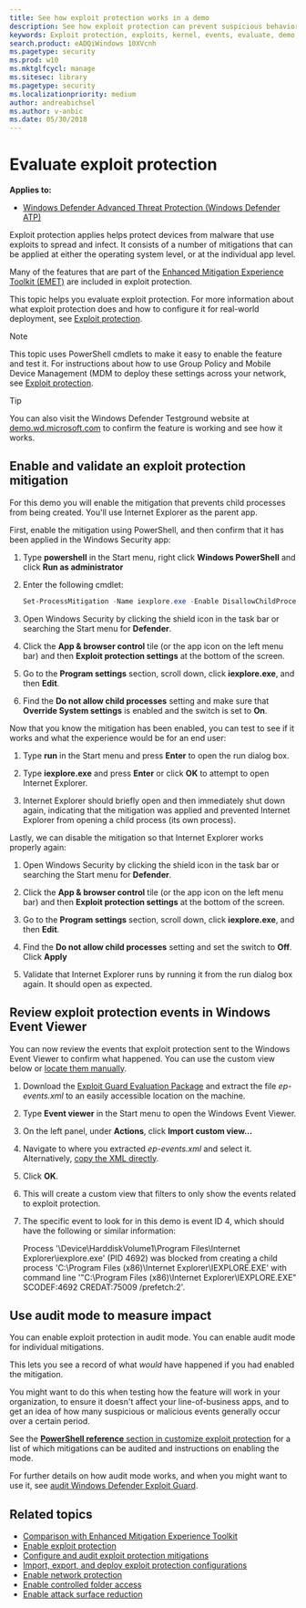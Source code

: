 ```yaml
---
title: See how exploit protection works in a demo
description: See how exploit protection can prevent suspicious behaviors from occurring on specific apps.
keywords: Exploit protection, exploits, kernel, events, evaluate, demo, try, mitigiation
search.product: eADQiWindows 10XVcnh
ms.pagetype: security
ms.prod: w10
ms.mktglfcycl: manage
ms.sitesec: library
ms.pagetype: security
ms.localizationpriority: medium
author: andreabichsel
ms.author: v-anbic
ms.date: 05/30/2018
---
```


# Evaluate exploit protection

**Applies to:**

- [Windows Defender Advanced Threat Protection (Windows Defender ATP)](https://wincom.blob.core.windows.net/documents/Windows10_Commercial_Comparison.pdf)

Exploit protection applies helps protect devices from malware that use exploits to spread and infect. It consists of a number of mitigations that can be applied at either the operating system level, or at the individual app level.

Many of the features that are part of the [Enhanced Mitigation Experience Toolkit (EMET)](https://technet.microsoft.com/security/jj653751) are included in exploit protection. 

This topic helps you evaluate exploit protection. For more information about what exploit protection does and how to configure it for real-world deployment, see [Exploit protection](exploit-protection-exploit-guard.md).

>[!NOTE]
>This topic uses PowerShell cmdlets to make it easy to enable the feature and test it. 
>For instructions about how to use Group Policy and Mobile Device Management (MDM to deploy these settings across your network, see [Exploit protection](exploit-protection-exploit-guard.md).

>[!TIP]
>You can also visit the Windows Defender Testground website at [demo.wd.microsoft.com](https://demo.wd.microsoft.com?ocid=cx-wddocs-testground) to confirm the feature is working and see how it works.

## Enable and validate an exploit protection mitigation

For this demo you will enable the mitigation that prevents child processes from being created. You'll use Internet Explorer as the parent app.

First, enable the mitigation using PowerShell, and then confirm that it has been applied in the Windows Security app:

1. Type **powershell** in the Start menu, right click **Windows PowerShell** and click **Run as administrator**

2. Enter the following cmdlet:

    ```PowerShell
    Set-ProcessMitigation -Name iexplore.exe -Enable DisallowChildProcessCreation
    ```

3. Open Windows Security by clicking the shield icon in the task bar or searching the Start menu for **Defender**.

4. Click the **App & browser control** tile (or the app icon on the left menu bar) and then **Exploit protection settings** at the bottom of the screen.

5. Go to the **Program settings** section, scroll down, click **iexplore.exe**, and then **Edit**.

6. Find the **Do not allow child processes** setting and make sure that **Override System settings** is enabled and the switch is set to **On**.

Now that you know the mitigation has been enabled, you can test to see if it works and what the experience would be for an end user:

1. Type **run** in the Start menu and press **Enter** to open the run dialog box.

2. Type **iexplore.exe** and press **Enter** or click **OK** to attempt to open Internet Explorer.

3. Internet Explorer should briefly open and then immediately shut down again, indicating that the mitigation was applied and prevented Internet Explorer from opening a child process (its own process).

Lastly, we can disable the mitigation so that Internet Explorer works properly again:

1. Open Windows Security by clicking the shield icon in the task bar or searching the Start menu for **Defender**.

2. Click the **App & browser control** tile (or the app icon on the left menu bar) and then **Exploit protection settings** at the bottom of the screen.

3. Go to the **Program settings** section, scroll down, click **iexplore.exe**, and then **Edit**.

4. Find the **Do not allow child processes** setting and set the switch to **Off**. Click **Apply**

5. Validate that Internet Explorer runs by running it from the run dialog box again. It should open as expected.

## Review exploit protection events in Windows Event Viewer

You can now review the events that exploit protection sent to the Windows Event Viewer to confirm what happened. You can use the custom view below or [locate them manually](event-views-exploit-guard.md#list-of-attack-surface-reduction-events).

1. Download the [Exploit Guard Evaluation Package](https://aka.ms/mp7z2w) and extract the file *ep-events.xml* to an easily accessible location on the machine.

2. Type **Event viewer** in the Start menu to open the Windows Event Viewer.

3. On the left panel, under **Actions**, click **Import custom view...**

4. Navigate to where you extracted *ep-events.xml* and select it. Alternatively, [copy the XML directly](event-views-exploit-guard.md).

4. Click **OK**.

5. This will create a custom view that filters to only show the events related to exploit protection.

6. The specific event to look for in this demo is event ID 4, which should have the following or similar information:

    Process '\Device\HarddiskVolume1\Program Files\Internet Explorer\iexplore.exe' (PID 4692) was blocked from creating a child process 'C:\Program Files (x86)\Internet Explorer\IEXPLORE.EXE' with command line '"C:\Program Files (x86)\Internet Explorer\IEXPLORE.EXE" SCODEF:4692 CREDAT:75009 /prefetch:2'. 

## Use audit mode to measure impact

You can enable exploit protection in audit mode. You can enable audit mode for individual mitigations.

This lets you see a record of what *would* have happened if you had enabled the mitigation.

You might want to do this when testing how the feature will work in your organization, to ensure it doesn't affect your line-of-business apps, and to get an idea of how many suspicious or malicious events generally occur over a certain period.

See the [**PowerShell reference** section in customize exploit protection](customize-exploit-protection.md#powershell-reference) for a list of which mitigations can be audited and instructions on enabling the mode.

For further details on how audit mode works, and when you might want to use it, see [audit Windows Defender Exploit Guard](audit-windows-defender-exploit-guard.md).

## Related topics
- [Comparison with Enhanced Mitigation Experience Toolkit](emet-exploit-protection-exploit-guard.md)
- [Enable exploit protection](enable-exploit-protection.md)
- [Configure and audit exploit protection mitigations](customize-exploit-protection.md)
- [Import, export, and deploy exploit protection configurations](import-export-exploit-protection-emet-xml.md)
- [Enable network protection](enable-network-protection.md)
- [Enable controlled folder access](enable-controlled-folders-exploit-guard.md)
- [Enable attack surface reduction](enable-attack-surface-reduction.md)

